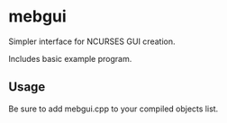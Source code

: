 # mebgui

Simpler interface for NCURSES GUI creation.

Includes basic example program.

## Usage

Be sure to add mebgui.cpp to your compiled objects list.